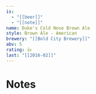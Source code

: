 ```yaml
---
is:
  - "[[beer]]"
  - "[[note]]"
name: Duke's Cold Nose Brown Ale
style: Brown Ale - American
brewery: "[[Bold City Brewery]]"
abv: 5
rating: 👍
last: "[[2016-02]]"
---
```

# Notes

